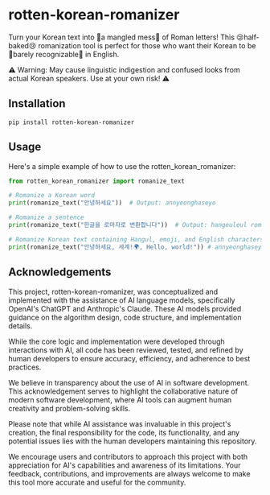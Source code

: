 # rotten-korean-romanizer
Turn your Korean text into 💩a mangled mess💩 of Roman letters! This 😢half-baked😢 romanization tool is perfect for those who want their Korean to be 🤢barely recognizable🤢 in English. 

⚠️ Warning: May cause linguistic indigestion and confused looks from actual Korean speakers. Use at your own risk! ⚠️

## Installation

```
pip install rotten-korean-romanizer
```

## Usage

Here's a simple example of how to use the rotten_korean_romanizer:

```python
from rotten_korean_romanizer import romanize_text

# Romanize a Korean word
print(romanize_text("안녕하세요"))  # Output: annyeonghaseyo

# Romanize a sentence
print(romanize_text("한글을 로마자로 변환합니다"))  # Output: hangeuleul romajaro byeonhwanhabnida

# Romanize Korean text containing Hangul, emoji, and English characters
print(romanize_text("안녕하세요, 세계!🌍, Hello, world!")) # annyeonghaseyo, segye!🌍, Hello, world!
```

## Acknowledgements

This project, rotten-korean-romanizer, was conceptualized and implemented with the assistance of AI language models, specifically OpenAI's ChatGPT and Anthropic's Claude. These AI models provided guidance on the algorithm design, code structure, and implementation details.

While the core logic and implementation were developed through interactions with AI, all code has been reviewed, tested, and refined by human developers to ensure accuracy, efficiency, and adherence to best practices.

We believe in transparency about the use of AI in software development. This acknowledgement serves to highlight the collaborative nature of modern software development, where AI tools can augment human creativity and problem-solving skills.

Please note that while AI assistance was invaluable in this project's creation, the final responsibility for the code, its functionality, and any potential issues lies with the human developers maintaining this repository.

We encourage users and contributors to approach this project with both appreciation for AI's capabilities and awareness of its limitations. Your feedback, contributions, and improvements are always welcome to make this tool more accurate and useful for the community.
